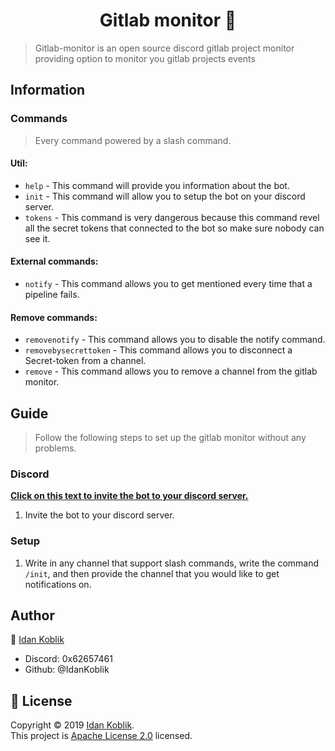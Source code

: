 <h1 align="center">Gitlab monitor 👋</h1>

> Gitlab-monitor is an open source discord gitlab project monitor providing option to monitor you gitlab projects events

## Information

### Commands
> Every command powered by a slash command.

#### Util:
* ```help``` - This command will provide you information about the bot.
* ```init``` - This command will allow you to setup the bot on your discord server.
* ```tokens``` - This command is very dangerous because this command revel all the secret tokens that connected to the bot so make sure nobody can see it.

#### External commands:
* ```notify``` - This command allows you to get mentioned every time that a pipeline fails.

#### Remove commands:
* ```removenotify``` - This command allows you to disable the notify command.
* ```removebysecrettoken``` - This command allows you to disconnect a Secret-token from a channel.
* ```remove``` - This command allows you to remove a channel from the gitlab monitor.

## Guide
> Follow the following steps to set up the gitlab monitor without any problems.

### Discord
[**Click on this text to invite the bot to your discord server.**](https://discord.com/oauth2/authorize?client_id=1096899961867730964&scope=bot)
1) Invite the bot to your discord server.

### Setup
1) Write in any channel that support slash commands, write the command ```/init```, and then provide the channel that you would like to get notifications on.

## Author
👤 [Idan Koblik](https://github.com/IdanKoblik)
* Discord: 0x62657461
* Github: @IdanKoblik

## 📝 License
Copyright © 2019 [Idan Koblik](https://github.com/IdanKoblik). <br>
This project is [Apache License 2.0](https://github.com/IdanKoblik/gitlab-monitor/blob/main/LICENSE) licensed.